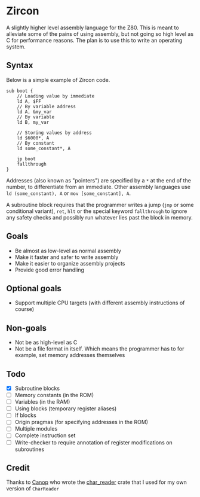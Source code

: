 # Zircon

A slightly higher level assembly language for the Z80. This is meant to alleviate some of the pains of using assembly, but not going so high level as C for performance reasons. The plan is to use this to write an operating system.

## Syntax

Below is a simple example of Zircon code.

```
sub boot {
    // Loading value by immediate
    ld A, $FF
    // By variable address
    ld A, &my_var
    // By variable
    ld B, my_var

    // Storing values by address
    ld $6000*, A
    // By constant
    ld some_constant*, A

    jp boot
    fallthrough
}
```

Addresses (also known as "pointers") are specified by a `*` at the end of the number, to differentiate from an immediate. Other assembly languages use `ld (some_constant), A` or `mov [some_constant], A`.

A subroutine block requires that the programmer writes a jump (`jmp` or some conditional variant), `ret`, `hlt` or the special keyword `fallthrough` to ignore any safety checks and possibly run whatever lies past the block in memory.

## Goals
- Be almost as low-level as normal assembly
- Make it faster and safer to write assembly
- Make it easier to organize assembly projects
- Provide good error handling

## Optional goals
- Support multiple CPU targets (with different assembly instructions of course)

## Non-goals
- Not be as high-level as C
- Not be a file format in itself. Which means the programmer has to for example, set memory addresses themselves

## Todo
- [x] Subroutine blocks
- [ ] Memory constants (in the ROM)
- [ ] Variables (in the RAM)
- [ ] Using blocks (temporary register aliases)
- [ ] If blocks
- [ ] Origin pragmas (for specifying addresses in the ROM)
- [ ] Multiple modules
- [ ] Complete instruction set
- [ ] Write-checker to require annotation of register modifications on subroutines

## Credit
Thanks to [Canop](https://github.com/Canop) who wrote the [char_reader](https://crates.io/crates/char_reader) crate that I used for my own version of `CharReader`